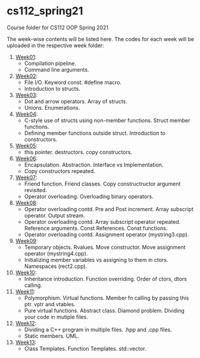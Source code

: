 # cs112_spring21
Course folder for CS112 OOP Spring 2021

The week-wise contents will be listed here. The codes for each week will be uploaded in the respective week folder:

1. [Week01](week01/):
	* Compilation pipeline.
	* Command line arguments.
2. [Week02](week02/):
	* File I/O. Keyword const. #define macro.
	* Introduction to structs.
3. [Week03](week03/):
	* Dot and arrow operators. Array of structs.
	* Unions. Enumerations.
4. [Week04](week04/):
	* C-style use of structs using non-member functions. Struct member functions.
	* Defining member functions outside struct. Introduction to constructors.
5. [Week05](week05/):
	* this pointer. destructors. copy constructors.
6. [Week06](week06/):
	* Encapsulation. Abstraction. Interface vs Implementation.
	* Copy constructors repeated.
7. [Week07](week07/):
	* Friend function. Friend classes. Copy constructructor argument revisited.
	* Operator overloading. Overloading binary operators.
8. [Week08](week08/):
	* Operator overloading contd. Pre and Post increment. Array subscript operator. Output stream.
	* Operator overloading contd. Array subscript operator repeated. Reference arguments. Const References. Const functions.
	* Operator overloading contd. Assignment operator (mystring3.cpp).
9. [Week09](week09/):
	* Temporary objects. Rvalues. Move constructor. Move assignment operator (mystring4.cpp).
	* Initializing member variables vs assigning to them in ctors. Namespaces (rect2.cpp).
10. [Week10](week10/):
	* Inheritance introduction. Function overriding. Order of ctors, dtors calling.
11. [Week11](week11/):
	* Polymorphism. Virtual functions. Member fn calling by passing this ptr. vptr and vtables.
	* Pure virtual functions. Abstract class. Diamond problem. Dividing your code in mutiple files.
12. [Week12](week12/):
	* Dividing a C++ program in multiple files. .hpp and .cpp files.
	* Static members. UML.
13. [Week13](week13/):
	* Class Templates. Function Templates. std::vector.
